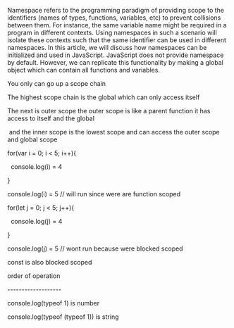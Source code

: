 Namespace refers to the programming paradigm of providing scope to the identifiers (names of types, functions, variables, etc) to prevent collisions between them. For instance, the same variable name might be required in a program in different contexts. Using namespaces in such a scenario will isolate these contexts such that the same identifier can be used in different namespaces. In this article, we will discuss how namespaces can be initialized and used in JavaScript. JavaScript does not provide namespace by default. However, we can replicate this functionality by making a global object which can contain all functions and variables. 

You only can go up a scope chain  

The highest scope chain is the global which can only access itself 

The next is outer scope the outer scope is like a parent function it has access to itself and the global 

 and the inner scope is the lowest scope and can access the outer scope and global scope 

for(var i = 0; i < 5; i++){ 

  console.log(i) = 4 

} 

console.log(i) = 5 // will run since were are function scoped 

for(let j = 0; j < 5; j++){ 

  console.log(j) = 4 

} 

console.log(j) = 5 // wont run because were blocked scoped 

const is also blocked scoped 

order of operation 

------------------- 

console.log(typeof 1) is number 

console.log(typeof (typeof 1)) is string